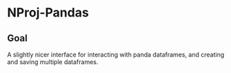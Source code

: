 # NProj-Pandas

## Goal

A slightly nicer interface for interacting with panda dataframes, and creating and saving multiple dataframes.
